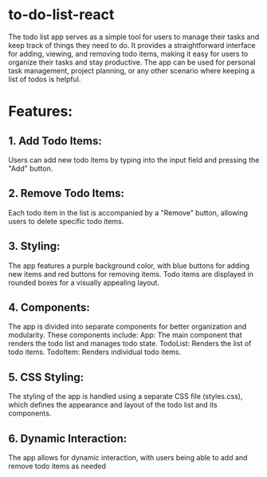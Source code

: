 # to-do-list-react
The todo list app serves as a simple tool for users to manage their tasks and keep track of things they need to do. It provides a straightforward interface for adding, viewing, and removing todo items, making it easy for users to organize their tasks and stay productive. The app can be used for personal task management, project planning, or any other scenario where keeping a list of todos is helpful.

# Features:

## 1. Add Todo Items: 
Users can add new todo items by typing into the input field and pressing the "Add" button.
## 2. Remove Todo Items: 
Each todo item in the list is accompanied by a "Remove" button, allowing users to delete specific todo items.
## 3. Styling: 
The app features a purple background color, with blue buttons for adding new items and red buttons for removing items. Todo items are displayed in rounded boxes for a visually appealing layout.
## 4. Components: 
The app is divided into separate components for better organization and modularity. These components include:
App: The main component that renders the todo list and manages todo state.
TodoList: Renders the list of todo items.
TodoItem: Renders individual todo items.
## 5. CSS Styling: 
The styling of the app is handled using a separate CSS file (styles.css), which defines the appearance and layout of the todo list and its components.
## 6. Dynamic Interaction: 
The app allows for dynamic interaction, with users being able to add and remove todo items as needed
